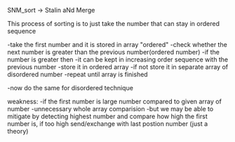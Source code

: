 SNM_sort -> Stalin aNd Merge

This process of sorting is to just take the number that can stay in ordered sequence 

-take the first number and it is stored in array "ordered"
    -check whether the next number is greater than the previous number(ordered number)
        -if the number is greater then 
            -it can be kept in increasing order sequence with the previous number
            -store it in ordered array
        -if not store it in separate array of disordered number
    -repeat until array is finished

-now do the same for disordered technique

weakness:
  -if the first number is large number compared to given array of number
      -unnecessary whole array comparision
      -but we may be able to mitigate by detecting highest number 
        and compare how high the first number is, if too high send/exchange with last postion number
        (just a theory)
